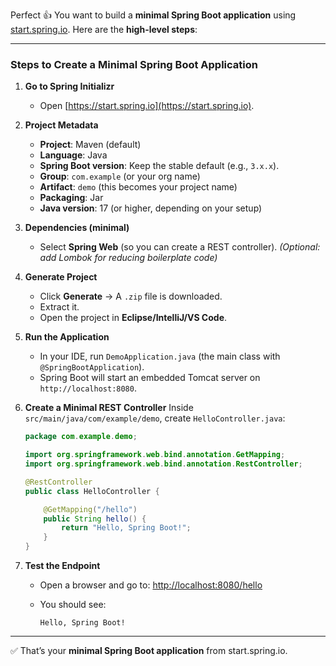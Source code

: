 Perfect 👍 You want to build a **minimal Spring Boot application** using [start.spring.io](https://start.spring.io).
Here are the **high-level steps**:

---

### **Steps to Create a Minimal Spring Boot Application**

1. **Go to Spring Initializr**

   * Open [https://start.spring.io](https://start.spring.io).

2. **Project Metadata**

   * **Project**: Maven (default)
   * **Language**: Java
   * **Spring Boot version**: Keep the stable default (e.g., `3.x.x`).
   * **Group**: `com.example` (or your org name)
   * **Artifact**: `demo` (this becomes your project name)
   * **Packaging**: Jar
   * **Java version**: 17 (or higher, depending on your setup)

3. **Dependencies (minimal)**

   * Select **Spring Web** (so you can create a REST controller).
     *(Optional: add Lombok for reducing boilerplate code)*

4. **Generate Project**

   * Click **Generate** → A `.zip` file is downloaded.
   * Extract it.
   * Open the project in **Eclipse/IntelliJ/VS Code**.

5. **Run the Application**

   * In your IDE, run `DemoApplication.java` (the main class with `@SpringBootApplication`).
   * Spring Boot will start an embedded Tomcat server on `http://localhost:8080`.

6. **Create a Minimal REST Controller**
   Inside `src/main/java/com/example/demo`, create `HelloController.java`:

   ```java
   package com.example.demo;

   import org.springframework.web.bind.annotation.GetMapping;
   import org.springframework.web.bind.annotation.RestController;

   @RestController
   public class HelloController {

       @GetMapping("/hello")
       public String hello() {
           return "Hello, Spring Boot!";
       }
   }
   ```

7. **Test the Endpoint**

   * Open a browser and go to: [http://localhost:8080/hello](http://localhost:8080/hello)
   * You should see:

     ```
     Hello, Spring Boot!
     ```

---

✅ That’s your **minimal Spring Boot application** from start.spring.io.

